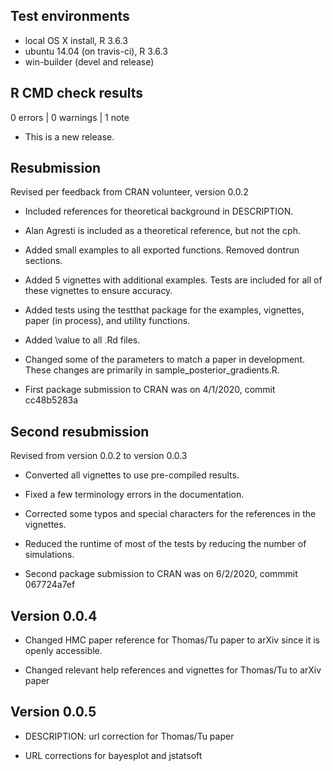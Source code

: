 ## Test environments
* local OS X install, R 3.6.3
* ubuntu 14.04 (on travis-ci), R 3.6.3
* win-builder (devel and release)

## R CMD check results

0 errors | 0 warnings | 1 note

* This is a new release.

## Resubmission

Revised per feedback from CRAN volunteer, version 0.0.2

* Included references for theoretical background in DESCRIPTION.

* Alan Agresti is included as a theoretical reference, but not the cph.

* Added small examples to all exported functions.  Removed dontrun sections.

* Added 5 vignettes with additional examples. Tests are included for all of these vignettes to ensure accuracy. 

* Added tests using the testthat package for the examples, vignettes, paper (in process), and utility functions.

* Added \value to all .Rd files.

* Changed some of the parameters to match a paper in development. These changes are primarily in sample_posterior_gradients.R.

* First package submission to CRAN was on 4/1/2020, commit cc48b5283a

## Second resubmission

Revised from version 0.0.2 to version 0.0.3

* Converted all vignettes to use pre-compiled results.

* Fixed a few terminology errors in the documentation.

* Corrected some typos and special characters for the references in the vignettes. 

* Reduced the runtime of most of the tests by reducing the number of simulations.

* Second package submission to CRAN was on 6/2/2020, commmit 067724a7ef

## Version 0.0.4

* Changed HMC paper reference for Thomas/Tu paper to arXiv since it is openly accessible. 

* Changed relevant help references and vignettes for Thomas/Tu to arXiv paper

## Version 0.0.5

* DESCRIPTION: url correction for Thomas/Tu paper

* URL corrections for bayesplot and jstatsoft




